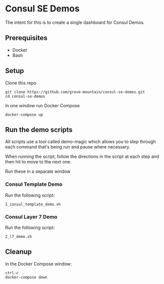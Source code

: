 # Consul SE Demos

The intent for this is to create a single dashboard for Consul Demos.   

## Prerequisites

- Docker
- Bash

## Setup

Clone this repo

```
git clone https://github.com/grove-mountain/consul-se-demos.git
cd consul-se-demos
```


In one window run Docker Compose

```
docker-compose up
```

## Run the demo scripts

All scripts use a tool called demo-magic which allows you to step through each command that's being run and pause where necessary.   

When running the script, follow the directions in the script at each step and then hit <return> to move to the next one.   

Run these in a separate window

### Consul Template Demo


Run the following script:
```
1_consul_template_demo.sh
```

### Consul Layer 7 Demo
Run the following script:
```
2_l7_demo.sh
```

## Cleanup

In the Docker Compose window:
```
ctrl-c
docker-compose down
```
